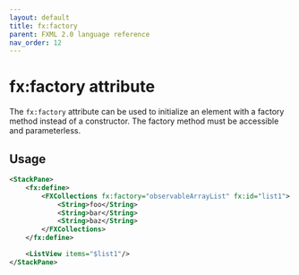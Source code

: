 ```yaml
---
layout: default
title: fx:factory
parent: FXML 2.0 language reference
nav_order: 12
---
```


# fx:factory attribute
The `fx:factory` attribute can be used to initialize an element with a factory method instead of a constructor. The factory method must be accessible and parameterless.

## Usage

```xml
<StackPane>
    <fx:define>
        <FXCollections fx:factory="observableArrayList" fx:id="list1">
            <String>foo</String>
            <String>bar</String>
            <String>baz</String>
        </FXCollections>
    </fx:define>

    <ListView items="$list1"/>
</StackPane>
```